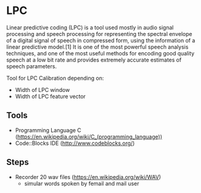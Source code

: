 # LPC
Linear predictive coding (LPC) is a tool used mostly in audio signal processing and speech processing for representing the spectral envelope of a digital signal of speech in compressed form, using the information of a linear predictive model.[1] It is one of the most powerful speech analysis techniques, and one of the most useful methods for encoding good quality speech at a low bit rate and provides extremely accurate estimates of speech parameters.

Tool for LPC Calibration depending on:
* Width of LPC window
* Width of LPC feature vector

## Tools
* Programming Language C (https://en.wikipedia.org/wiki/C_(programming_language))
* Code::Blocks IDE (http://www.codeblocks.org/)

## Steps 
* Recorder 20 wav files (https://en.wikipedia.org/wiki/WAV)
  * simular words spoken by femail and mail user 
